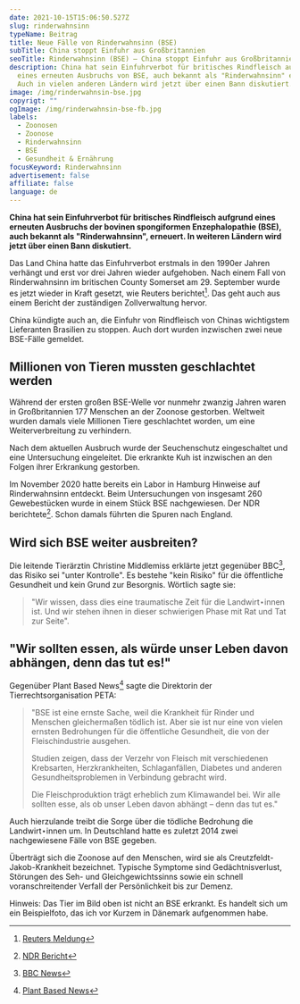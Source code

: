 ```yaml
---
date: 2021-10-15T15:06:50.527Z
slug: rinderwahnsinn
typeName: Beitrag
title: Neue Fälle von Rinderwahnsinn (BSE)
subTitle: China stoppt Einfuhr aus Großbritannien
seoTitle: Rinderwahnsinn (BSE) – China stoppt Einfuhr aus Großbritannien
description: China hat sein Einfuhrverbot für britisches Rindfleisch aufgrund
  eines erneuten Ausbruchs von BSE, auch bekannt als "Rinderwahnsinn" erneuert.
  Auch in vielen anderen Ländern wird jetzt über einen Bann diskutiert.
image: /img/rinderwahnsin-bse.jpg
copyrigt: ""
ogImage: /img/rinderwahnsin-bse-fb.jpg
labels:
  - Zoonosen
  - Zoonose
  - Rinderwahnsinn
  - BSE
  - Gesundheit & Ernährung
focusKeyword: Rinderwahnsinn
advertisement: false
affiliate: false
language: de
---
```

**China hat sein Einfuhrverbot für britisches Rindfleisch aufgrund eines erneuten Ausbruchs der bovinen spongiformen Enzephalopathie (BSE), auch bekannt als "Rinderwahnsinn", erneuert. In weiteren Ländern wird jetzt über einen Bann diskutiert.**

Das Land China hatte das Einfuhrverbot erstmals in den 1990er Jahren verhängt und erst vor drei Jahren wieder aufgehoben. Nach einem Fall von Rinderwahnsinn im britischen County Somerset am 29. September wurde es jetzt wieder in Kraft gesetzt, wie Reuters berichtet[^1]. Das geht auch aus einem Bericht der zuständigen Zollverwaltung hervor.

China kündigte auch an, die Einfuhr von Rindfleisch von Chinas wichtigstem Lieferanten Brasilien zu stoppen. Auch dort wurden inzwischen zwei neue BSE-Fälle gemeldet.

##  Millionen von Tieren mussten geschlachtet werden

Während der ersten großen BSE-Welle vor nunmehr zwanzig Jahren waren in Großbritannien 177 Menschen an der Zoonose gestorben. Weltweit wurden damals viele Millionen Tiere geschlachtet worden, um eine Weiterverbreitung zu verhindern.

Nach dem aktuellen Ausbruch wurde der Seuchenschutz eingeschaltet und eine Untersuchung eingeleitet. Die erkrankte Kuh ist inzwischen an den Folgen ihrer Erkrankung gestorben.

Im November 2020 hatte bereits ein Labor in Hamburg Hinweise auf Rinderwahnsinn entdeckt. Beim Untersuchungen von insgesamt 260 Gewebestücken wurde in einem Stück BSE nachgewiesen. Der NDR berichtete[^2]. Schon damals führten die Spuren nach England.

## Wird sich BSE weiter ausbreiten?

Die leitende Tierärztin Christine Middlemiss erklärte jetzt gegenüber BBC[^3], das Risiko sei "unter Kontrolle". Es bestehe "kein Risiko" für die öffentliche Gesundheit und kein Grund zur Besorgnis. Wörtlich sagte sie:

> "Wir wissen, dass dies eine traumatische Zeit für die Landwirt⋆innen ist. Und wir stehen ihnen in dieser schwierigen Phase mit Rat und Tat zur Seite".

## "Wir sollten essen, als würde unser Leben davon abhängen, denn das tut es!"

Gegenüber Plant Based News[^4] sagte die Direktorin der Tierrechtsorganisation PETA:

> "BSE ist eine ernste Sache, weil die Krankheit für Rinder und Menschen gleichermaßen tödlich ist. Aber sie ist nur eine von vielen ernsten Bedrohungen für die öffentliche Gesundheit, die von der Fleischindustrie ausgehen.
> 
> Studien zeigen, dass der Verzehr von Fleisch mit verschiedenen Krebsarten, Herzkrankheiten, Schlaganfällen, Diabetes und anderen Gesundheitsproblemen in Verbindung gebracht wird. 
> 
> Die Fleischproduktion trägt erheblich zum Klimawandel bei. Wir alle sollten esse, als ob unser Leben davon abhängt – denn das tut es."

Auch hierzulande treibt die Sorge über die tödliche Bedrohung die Landwirt⋆innen um. In Deutschland hatte es zuletzt 2014 zwei nachgewiesene Fälle von BSE gegeben.

Überträgt sich die Zoonose auf den Menschen, wird sie als Creutzfeldt-Jakob-Krankheit bezeichnet. Typische Symptome sind Gedächtnisverlust, Störungen des Seh- und Gleichgewichtssinns sowie ein schnell voranschreitender Verfall der Persönlichkeit bis zur Demenz.

Hinweis: Das Tier im Bild oben ist nicht an BSE erkrankt. Es handelt sich um ein Beispielfoto, das ich vor Kurzem in Dänemark aufgenommen habe.

[^1]: [Reuters Meldung](https://www.reuters.com/article/china-beef-britain/china-renews-ban-on-imports-of-some-uk-beef-over-mad-cow-case-idUKKBN2H108C)

[^2]: [NDR Bericht](https://www.ndr.de/geschichte/chronologie/BSE-Krise-Rinderseuche-erreicht-vor-20-Jahren-Deutschland,bse102.html)

[^3]: [BBC News](https://www.bbc.com/news/uk-england-somerset-58602051)

[^4]: [Plant Based News](https://plantbasednews.org/lifestyle/health/china-beef-imports-mad-cow-disease/)
